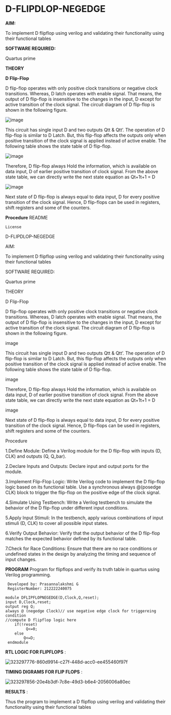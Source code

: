 # D-FLIPDLOP-NEGEDGE

**AIM:**

To implement  D flipflop using verilog and validating their functionality using their functional tables

**SOFTWARE REQUIRED:**

Quartus prime

**THEORY**

**D Flip-Flop**

D flip-flop operates with only positive clock transitions or negative clock transitions. Whereas, D latch operates with enable signal. That means, the output of D flip-flop is insensitive to the changes in the input, D except for active transition of the clock signal. The circuit diagram of D flip-flop is shown in the following figure.

![image](https://github.com/naavaneetha/D-FLIPDLOP-NEGEDGE/assets/154305477/48c81fe8-bc3f-40e7-95e2-519fc155ad51)

This circuit has single input D and two outputs Qtt & Qtt’. The operation of D flip-flop is similar to D Latch. But, this flip-flop affects the outputs only when positive transition of the clock signal is applied instead of active enable. The following table shows the state table of D flip-flop.

![image](https://github.com/naavaneetha/D-FLIPDLOP-NEGEDGE/assets/154305477/e5f3fda7-68ec-4a3a-a0a4-cf6f9cc4ab55)

Therefore, D flip-flop always Hold the information, which is available on data input, D of earlier positive transition of clock signal. From the above state table, we can directly write the next state equation as Qt+1t+1 = D

![image](https://github.com/naavaneetha/D-FLIPDLOP-NEGEDGE/assets/154305477/8592c0d8-2917-4142-91b9-d6c30dd891d2)

Next state of D flip-flop is always equal to data input, D for every positive transition of the clock signal. Hence, D flip-flops can be used in registers, shift registers and some of the counters.

**Procedure**
README

    License

D-FLIPDLOP-NEGEDGE

AIM:

To implement D flipflop using verilog and validating their functionality using their functional tables

SOFTWARE REQUIRED:

Quartus prime

THEORY

D Flip-Flop

D flip-flop operates with only positive clock transitions or negative clock transitions. Whereas, D latch operates with enable signal. That means, the output of D flip-flop is insensitive to the changes in the input, D except for active transition of the clock signal. The circuit diagram of D flip-flop is shown in the following figure.

image

This circuit has single input D and two outputs Qtt & Qtt’. The operation of D flip-flop is similar to D Latch. But, this flip-flop affects the outputs only when positive transition of the clock signal is applied instead of active enable. The following table shows the state table of D flip-flop.

image

Therefore, D flip-flop always Hold the information, which is available on data input, D of earlier positive transition of clock signal. From the above state table, we can directly write the next state equation as Qt+1t+1 = D

image

Next state of D flip-flop is always equal to data input, D for every positive transition of the clock signal. Hence, D flip-flops can be used in registers, shift registers and some of the counters.

Procedure

1.Define Module: Define a Verilog module for the D flip-flop with inputs (D, CLK) and outputs (Q, Q_bar).

2.Declare Inputs and Outputs: Declare input and output ports for the module.

3.Implement Flip-Flop Logic: Write Verilog code to implement the D flip-flop logic based on its functional table. Use a synchronous always @(posedge CLK) block to trigger the flip-flop on the positive edge of the clock signal.

4.Simulate Using Testbench: Write a Verilog testbench to simulate the behavior of the D flip-flop under different input conditions.

5.Apply Input Stimuli: In the testbench, apply various combinations of input stimuli (D, CLK) to cover all possible input states.

6.Verify Output Behavior: Verify that the output behavior of the D flip-flop matches the expected behavior defined by its functional table.

7.Check for Race Conditions: Ensure that there are no race conditions or undefined states in the design by analyzing the timing and sequence of input changes.

**PROGRAM**
 Program for flipflops and verify its truth table in quartus using Verilog programming. 
```
 Developed by: Prasannalakshmi G
 RegisterNumber: 212222240075
```
```
module DFLIPFLOPNEGEDGE(D,Clock,Q,reset);
input D,Clock,reset;
output reg Q;
always @ (negedge Clock)// use negative edge clock for triggereing condition 
//compute D flipflop logic here
    if(!reset)
	     Q<=0;
	else
	    Q<=D;
 endmodule
```
**RTL LOGIC FOR FLIPFLOPS** :

![323297776-860d9914-c27f-448d-acc0-ee455460f97f](https://github.com/Prasannalakshmiganesan/D-FLIPDLOP-NEGEDGE/assets/118610231/aa51743f-6ee1-4435-8504-1591f8996820)


**TIMING DIGRAMS FOR FLIP FLOPS** :

![323297856-20e4b3df-7c8e-49d3-b6e4-2056006a80ec](https://github.com/Prasannalakshmiganesan/D-FLIPDLOP-NEGEDGE/assets/118610231/1924820b-d1a4-40da-bb3e-5e8b2daa16fc)

**RESULTS** :

Thus the program to implement a D flipflop using verilog and validating their functionality using their functional tables

